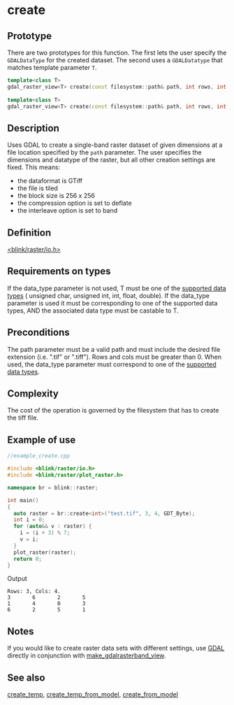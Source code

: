 # create
## Prototype
There are two prototypes for this function. The first lets the user specify the `GDALDataType` for the created dataset. The second uses a `GDALDatatype` that matches template parameter `T`.

```cpp
template<class T>
gdal_raster_view<T> create(const filesystem::path& path, int rows, int cols, GDALDataType data_type)
  
template<class T>
gdal_raster_view<T> create(const filesystem::path& path, int rows, int cols)
```

## Description
Uses GDAL to create a single-band raster dataset of given dimensions at a file location specified by the `path` parameter. The user specifies the dimensions and datatype of the raster, but all other creation settings are fixed. This means:
- the dataformat is GTiff
- the file is tiled
- the block size is 256 x 256
- the compression option is set to deflate
- the interleave option is set to band   
  
## Definition
[<blink/raster/io.h>](./../../include/blink/raster/io.h)

## Requirements on types
If the data_type parameter is not used, T must be one of the [supported data types](./../types/gdal_data_type.md) ( unsigned char, unsigned int, int, float, double).
If the data_type parameter is used it must be corresponding to one of the supported data types, AND the associated data type must be castable to T.

## Preconditions
The path parameter must be a valid path and must include the desired file extension (i.e. ".tif" or ".tiff"). Rows and cols must be greater than 0. When used, the data_type parameter must correspond to one of the [supported data types](./../types/gdal_data_type.md). 

## Complexity
The cost of the operation is governed by the filesystem that has to create the tiff file. 

## Example of use
```cpp
//example_create.cpp

#include <blink/raster/io.h>
#include <blink/raster/plot_raster.h>

namespace br = blink::raster;

int main()
{
  auto raster = br::create<int>("test.tif", 3, 4, GDT_Byte);
  int i = 0;
  for (auto&& v : raster) {
    i = (i + 3) % 7;
    v = i;
  }
  plot_raster(raster);
  return 0;
}
```
Output
```
Rows: 3, Cols: 4.
3       6       2       5
1       4       0       3
6       2       5       1
```

## Notes
If you would like to create raster data sets with different settings, use [GDAL](www.gdal.org) directly in conjunction with [make_gdalrasterband_view](./make_gdalrasterband_view.md).

## See also
[create_temp](./create_temp.md), [create_temp_from_model](./create_temp_from_model.md), [create_from_model](./create_from_model.md)
